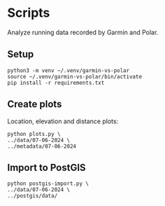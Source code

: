 # Scripts

Analyze running data recorded by Garmin and Polar.

## Setup

```
python3 -m venv ~/.venv/garmin-vs-polar
source ~/.venv/garmin-vs-polar/bin/activate
pip install -r requirements.txt
```

## Create plots

Location, elevation and distance plots:

```
python plots.py \
../data/07-06-2024 \
../metadata/07-06-2024
```

## Import to PostGIS

```
python postgis-import.py \
../data/07-06-2024 \
../postgis/data/
```